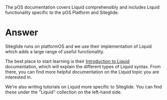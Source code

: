 The pOS documentation covers Liquid comprehensibly and includes Liquid functionality specific to the pOS Platform and Siteglide.

# Answer

Siteglide runs on platformOS and we use their implementation of Liquid which adds a large range of useful functionality.

The best place to start learning is their [Introduction to Liquid](https://documentation.platformos.com/api-reference/liquid/introduction) documentation, which will explain the different types of Liquid syntax. From there, you can find more helpful documentation on the Liquid topic you are interested in.

We're also writing tutorials on Liquid more specific to Siteglide. You can find these under the "Liquid" collection on the left-hand side.
